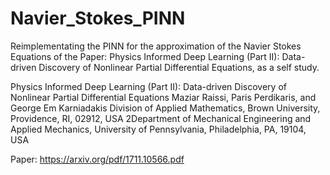 # Navier_Stokes_PINN
Reimplementating the PINN for the approximation of the Navier Stokes Equations of the Paper: Physics Informed Deep Learning (Part II): Data-driven Discovery of Nonlinear Partial Differential Equations, as a self study.

Physics Informed Deep Learning (Part II): Data-driven Discovery of Nonlinear Partial Differential Equations
Maziar Raissi, Paris Perdikaris, and George Em Karniadakis
Division of Applied Mathematics, Brown University, Providence, RI, 02912, USA
2Department of Mechanical Engineering and Applied Mechanics, University of Pennsylvania,
Philadelphia, PA, 19104, USA

Paper: https://arxiv.org/pdf/1711.10566.pdf

